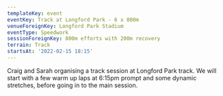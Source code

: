 ```yaml
---
templateKey: event
eventKey: Track at Longford Park - 6 x 800m
venueForeignKey: Longford Park Stadium
eventType: Speedwork
sessionForeignKey: 800m efforts with 200m recovery
terrain: Track
startsAt: '2022-02-15 18:15'
---
```

Craig and Sarah organising a track session at Longford Park track. We will start with a few 
warm up laps at 6:15pm prompt and some dynamic stretches, before going in to the main session.
